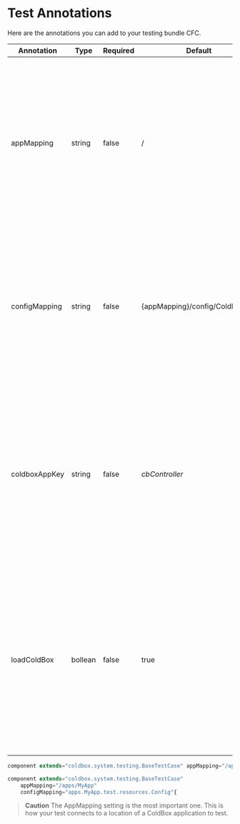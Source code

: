 # Test Annotations

Here are the annotations you can add to your testing bundle CFC.

|Annotation|Type|Required|Default|Description|
|--|--|--|--|--|
|appMapping|string|false|/|The application mapping of the ColdBox application to test. By defaults it maps to the root. Extermely important this mapping is a slash notation that points to the root of the ColdBox application to test.|
|configMapping|string|false|{appMapping}/config/Coldbox.cfc |The configuration file to load for this test, which by convention uses the same configuration as the application uses. This is a dot notation path to a configuration CFC.|
|coldboxAppKey|string|false|*cbController*|The named key of the ColdBox controller that will be placed in application scope for you to simulate the ColdBox application. Used mostly on advanced testing cases where you have altered the default application key.|
|loadColdBox|bollean|false|true|If you call super.init() on the test case, this flag tells the base test case to load up the virtual testing application or not. This flag is mostly used for advanced testing cases, by default it always load ColdBox in Base Test Cases.|

```js
component extends="coldbox.system.testing.BaseTestCase" appMapping="/apps/MyApp"{

component extends="coldbox.system.testing.BaseTestCase"
    appMapping="/apps/MyApp" 
    configMapping="apps.MyApp.test.resources.Config"{
```

> **Caution** The AppMapping setting is the most important one. This is how your test connects to a location of a ColdBox application to test. 

